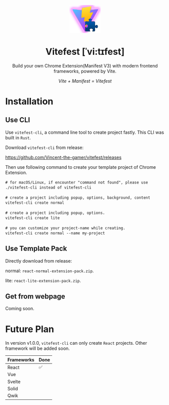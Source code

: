 <p align="center">
    <img src="./.github/imgs//vitefest.png" alt="vitefest" style="width: 100px;"/>
    <h1 align="center">Vitefest  [ˈvi:tɪfest]</h1>
</p>

<p align="center">Build your own Chrome Extension(Manifest V3) with modern frontend frameworks, powered by Vite.</p>
<p align="center" style="font-style: italic">Vite + Manifest = Vitefest</p>

# Installation

## Use CLI
Use `vitefest-cli`, a command line tool to create project fastly. This CLI was built in `Rust`.

Download `vitefest-cli` from release:

https://github.com/Vincent-the-gamer/vitefest/releases

Then use following command to create your template project of Chrome Extension.

```shell
# for macOS/Linux, if encounter "command not found", please use ./vitefest-cli instead of vitefest-cli

# create a project including popup, options, background, content
vitefest-cli create normal

# create a project including popup, options.
vitefest-cli create lite

# you can customize your project-name while creating.
vitefest-cli create normal --name my-project
```

## Use Template Pack
Directly download from release:

normal: `react-normal-extension-pack.zip`.

lite: `react-lite-extension-pack.zip`.

## Get from webpage
Coming soon.

# Future Plan
In version v1.0.0, `vitefest-cli` can only create `React` projects. Other framework will be added soon.

| Frameworks | Done |
|     --     | --   |
| React      |  ✅  |
| Vue        |      |
| Svelte     |      |
| Solid      |      |
| Qwik       |      |
